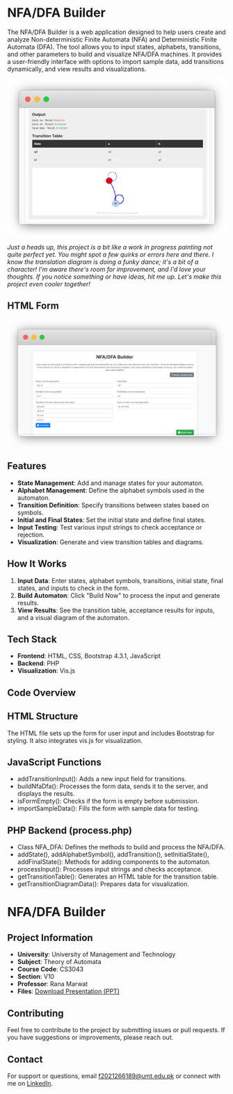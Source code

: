 # NFA/DFA Builder
The NFA/DFA Builder is a web application designed to help users create and analyze Non-deterministic Finite Automata (NFA) and Deterministic Finite Automata (DFA). The tool allows you to input states, alphabets, transitions, and other parameters to build and visualize NFA/DFA machines. It provides a user-friendly interface with options to import sample data, add transitions dynamically, and view results and visualizations.

![NFA/DFA Output](https://github.com/callmeahmedr/nfa-dfa-builder/blob/main/cdn/documents/nfa-dfa.png)

_Just a heads up, this project is a bit like a work in progress painting not quite perfect yet. You might spot a few quirks or errors here and there. I know the translation diagram is doing a funky dance; it's a bit of a character! I'm aware there's room for improvement, and I'd love your thoughts. If you notice something or have ideas, hit me up. Let's make this project even cooler together!_

## HTML Form
![Front End Form](https://github.com/callmeahmedr/nfa-dfa-builder/blob/main/cdn/documents/nfa-df-form.png)

## Features

- **State Management**: Add and manage states for your automaton.
- **Alphabet Management**: Define the alphabet symbols used in the automaton.
- **Transition Definition**: Specify transitions between states based on symbols.
- **Initial and Final States**: Set the initial state and define final states.
- **Input Testing**: Test various input strings to check acceptance or rejection.
- **Visualization**: Generate and view transition tables and diagrams.

## How It Works

1. **Input Data**: Enter states, alphabet symbols, transitions, initial state, final states, and inputs to check in the form.
2. **Build Automaton**: Click "Build Now" to process the input and generate results.
3. **View Results**: See the transition table, acceptance results for inputs, and a visual diagram of the automaton.

## Tech Stack

- **Frontend**: HTML, CSS, Bootstrap 4.3.1, JavaScript
- **Backend**: PHP
- **Visualization**: Vis.js

## Code Overview
## HTML Structure
The HTML file sets up the form for user input and includes Bootstrap for styling. It also integrates vis.js for visualization.

## JavaScript Functions
- addTransitionInput(): Adds a new input field for transitions.
- buildNfaDfa(): Processes the form data, sends it to the server, and displays the results.
- isFormEmpty(): Checks if the form is empty before submission.
- importSampleData(): Fills the form with sample data for testing.
## PHP Backend (process.php)
- Class NFA_DFA: Defines the methods to build and process the NFA/DFA.
- addState(), addAlphabetSymbol(), addTransition(), setInitialState(), addFinalState(): Methods for adding components to the automaton.
- processInput(): Processes input strings and checks acceptance.
- getTransitionTable(): Generates an HTML table for the transition table.
- getTransitionDiagramData(): Prepares data for visualization.

# NFA/DFA Builder

## Project Information

- **University**: University of Management and Technology
- **Subject**: Theory of Automata
- **Course Code**: CS3043
- **Section**: V10
- **Professor**: Rana Marwat
- **Files**: [Download Presentation (PPT)](https://github.com/callmeahmedr/nfa-dfa-builder/blob/main/cdn/documents/NFA_DFA_Presentation.pptx)

## Contributing

Feel free to contribute to the project by submitting issues or pull requests. If you have suggestions or improvements, please reach out.

## Contact

For support or questions, email [f2021266189@umt.edu.pk](mailto:f2021266189@umt.edu.pk) or connect with me on [LinkedIn](https://www.linkedin.com/in/callmeahmedr/).
